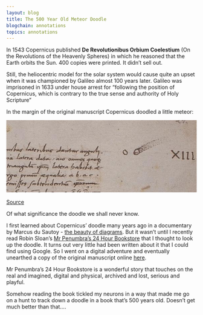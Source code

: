 ```yaml
---
layout: blog
title: The 500 Year Old Meteor Doodle
blogchain: annotations
topics: annotations
---
```


In 1543 Copernicus published **De Revolutionibus Orbium Coelestium** (On the Revolutions of the Heavenly Spheres) in which he reasoned that the Earth orbits the Sun. 400 copies were printed. It didn’t sell out.

Still, the heliocentric model for the solar system would cause quite an upset when it was championed by Galileo almost 100 years later. Galileo was imprisoned in 1633 under house arrest for “following the position of Copernicus, which is contrary to the true sense and authority of Holy Scripture”

In the margin of the original manuscript Copernicus doodled a little meteor:

![](/images/meteor-doodle.png)

[Source](http://www.bj.uj.edu.pl/bjmanus/revol/images/024r.jpg)

Of what significance the doodle we shall never know.

I first learned about Copernicus’ doodle many years ago in a documentary by Marcus du Sautoy - [the beauty of diagrams](http://topdocumentaryfilms.com/beauty-of-diagrams/). But it wasn’t until I recently read Robin Sloan’s [Mr Penumbra’s 24 Hour Bookstore](http://www.robinsloan.com/penumbra/) that I thought to look up the doodle. It turns out very little had been written about it that I could find using Google. So I went on a digital adventure and eventually unearthed a copy of the original manuscript online [here](http://www.bj.uj.edu.pl/bjmanus/revol/titlpg_e.html).

Mr Penumbra’s 24 Hour Bookstore is a wonderful story that touches on the real and imagined, digital and physical, archived and lost, serious and playful.

Somehow reading the book tickled my neurons in a way that made me go on a hunt to track down a doodle in a book that’s 500 years old. Doesn’t get much better than that….